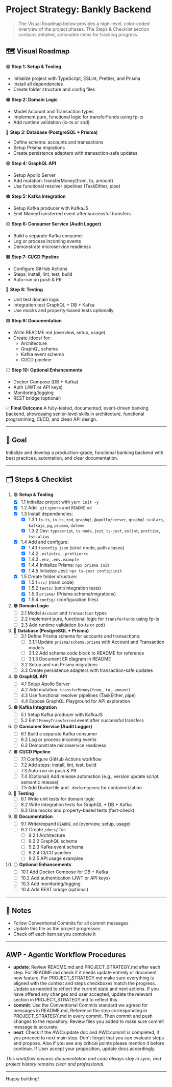 # Project Strategy: Bankly Backend

> The Visual Roadmap below provides a high-level, color-coded overview of the project phases. The Steps & Checklist section contains detailed, actionable items for tracking progress.

## 🗺️ Visual Roadmap

🟢 **Step 1: Setup & Tooling**
- Initialize project with TypeScript, ESLint, Prettier, and Prisma
- Install all dependencies
- Create folder structure and config files

🟠 **Step 2: Domain Logic**
- Model Account and Transaction types
- Implement pure, functional logic for transferFunds using fp-ts
- Add runtime validation (io-ts or zod)

🔵 **Step 3: Database (PostgreSQL + Prisma)**
- Define schema: accounts and transactions
- Setup Prisma migrations
- Create persistence adapters with transaction-safe updates

🟣 **Step 4: GraphQL API**
- Setup Apollo Server
- Add mutation: transferMoney(from, to, amount)
- Use functional resolver pipelines (TaskEither, pipe)

🟤 **Step 5: Kafka Integration**
- Setup Kafka producer with KafkaJS
- Emit MoneyTransferred event after successful transfers

🟡 **Step 6: Consumer Service (Audit Logger)**
- Build a separate Kafka consumer
- Log or process incoming events
- Demonstrate microservice readiness

🟧 **Step 7: CI/CD Pipeline**
- Configure GitHub Actions
- Steps: install, lint, test, build
- Auto-run on push & PR

🔴 **Step 8: Testing**
- Unit test domain logic
- Integration test GraphQL + DB + Kafka
- Use mocks and property-based tests optionally

🟩 **Step 9: Documentation**
- Write README.md (overview, setup, usage)
- Create /docs/ for:
  - Architecture
  - GraphQL schema
  - Kafka event schema
  - CI/CD pipeline

⚪ **Step 10: Optional Enhancements**
- Docker Compose (DB + Kafka)
- Auth (JWT or API keys)
- Monitoring/logging
- REST bridge (optional)

✅ **Final Outcome**
A fully-tested, documented, event-driven banking backend, showcasing senior-level skills in architecture, functional programming, CI/CD, and clean API design.

---

## 🎯 Goal
Initialize and develop a production-grade, functional banking backend with best practices, automation, and clear documentation.

---

## 🗂️ Steps & Checklist

1. 🟢 **Setup & Tooling**
   - [x] 1.1 Initialize project with `yarn init -y`
   - [x] 1.2 Add `.gitignore` and `README.md`
   - [x] 1.3 Install dependencies:
     - [x] 1.3.1 `fp-ts`, `io-ts`, `zod`, `graphql`, `@apollo/server`, `graphql-scalars`, `kafkajs`, `pg`, `prisma`, `dotenv`
     - [x] 1.3.2 Dev: `typescript`, `ts-node`, `jest`, `ts-jest`, `eslint`, `prettier`, `tsc-alias`
   - [x] 1.4 Add and configure:
     - [x] 1.4.1 `tsconfig.json` (strict mode, path aliases)
     - [x] 1.4.2 `.eslintrc`, `.prettierrc`
     - [x] 1.4.3 `.env`, `.env.example`
     - [x] 1.4.4 Initialize Prisma: `npx prisma init`
     - [x] 1.4.5 Initialize Jest: `npx ts-jest config:init`
   - [x] 1.5 Create folder structure:
     - [x] 1.5.1 `src/` (main code)
     - [x] 1.5.2 `tests/` (unit/integration tests)
     - [x] 1.5.3 `prisma/` (Prisma schema/migrations)
     - [x] 1.5.4 `config/` (configuration files)

2. 🟠 **Domain Logic**
   - [ ] 2.1 Model `Account` and `Transaction` types
   - [ ] 2.2 Implement pure, functional logic for `transferFunds` using fp-ts
   - [ ] 2.3 Add runtime validation (io-ts or zod)

3. 🔵 **Database (PostgreSQL + Prisma)**
   - [ ] 3.1 Define Prisma schema for accounts and transactions:
     - [ ] 3.1.1 Update `prisma/schema.prisma` with Account and Transaction models
     - [ ] 3.1.2 Add schema code block to README for reference
     - [ ] 3.1.3 Document ER diagram in README
   - [ ] 3.2 Setup and run Prisma migrations
   - [ ] 3.3 Create persistence adapters with transaction-safe updates

4. 🟣 **GraphQL API**
   - [ ] 4.1 Setup Apollo Server
   - [ ] 4.2 Add mutation: `transferMoney(from, to, amount)`
   - [ ] 4.3 Use functional resolver pipelines (TaskEither, pipe)
   - [ ] 4.4 Expose GraphQL Playground for API exploration

5. 🟤 **Kafka Integration**
   - [ ] 5.1 Setup Kafka producer with KafkaJS
   - [ ] 5.2 Emit `MoneyTransferred` event after successful transfers

6. 🟡 **Consumer Service (Audit Logger)**
   - [ ] 6.1 Build a separate Kafka consumer
   - [ ] 6.2 Log or process incoming events
   - [ ] 6.3 Demonstrate microservice readiness

7. 🟧 **CI/CD Pipeline**
   - [ ] 7.1 Configure GitHub Actions workflow
   - [ ] 7.2 Add steps: install, lint, test, build
   - [ ] 7.3 Auto-run on push & PR
   - [ ] 7.4 (Optional) Add release automation (e.g., version update script, semantic release)
   - [ ] 7.5 Add Dockerfile and `.dockerignore` for containerization

8. 🔴 **Testing**
   - [ ] 8.1 Write unit tests for domain logic
   - [ ] 8.2 Write integration tests for GraphQL + DB + Kafka
   - [ ] 8.3 Use mocks and property-based tests (fast-check)

9. 🟩 **Documentation**
   - [ ] 9.1 Write/expand `README.md` (overview, setup, usage)
   - [ ] 9.2 Create `/docs/` for:
     - [ ] 9.2.1 Architecture
     - [ ] 9.2.2 GraphQL schema
     - [ ] 9.2.3 Kafka event schema
     - [ ] 9.2.4 CI/CD pipeline
     - [ ] 9.2.5 API usage examples

10. ⚪ **Optional Enhancements**
    - [ ] 10.1 Add Docker Compose for DB + Kafka
    - [ ] 10.2 Add authentication (JWT or API keys)
    - [ ] 10.3 Add monitoring/logging
    - [ ] 10.4 Add REST bridge (optional)

---

## 📌 Notes
- Follow Conventional Commits for all commit messages
- Update this file as the project progresses
- Check off each item as you complete it

---

## AWP - Agentic Workflow Procedures

- **update**: Review README.md and PROJECT_STRATEGY.md after each step. For README.md check if it needs update entirely or document new feature. For PROJECT_STRATEGY.md make sure everything is aligned with the context and steps checkboxes match the progress. Update as needed to reflect the current state and next actions. If you have offered any changes and user accepted, update the relevant section in PROJECT_STRATEGY.md to reflect this.
- **commit**: Use the Conventional Commits standard we agreed for messages in README.md, Reference the step corresponding in PROJECT_STRATEGY.md in every commit. Then commit and push changes to the repository. Review files you added to make sure commit message is accurate.
- **next**: Check if the AWC:update doc and AWC:commit is completed, if yes proceed to next main step. Don't forget that you can evaluate steps and propose. Also if you see any critical points please mention it before continue. If User accept your proposition, update docs accordingly.

_This workflow ensures documentation and code always stay in sync, and project history remains clear and professional._

---

Happy building!